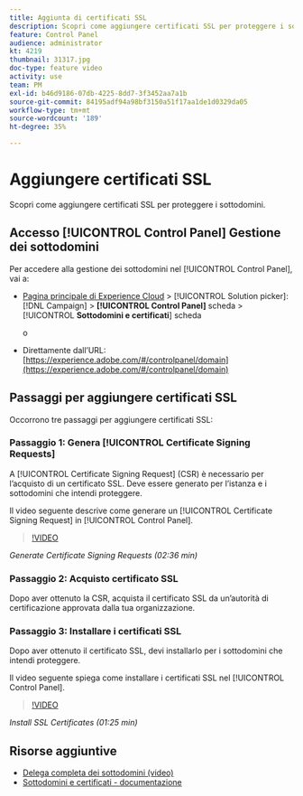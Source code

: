 ```yaml
---
title: Aggiunta di certificati SSL
description: Scopri come aggiungere certificati SSL per proteggere i sottodomini.
feature: Control Panel
audience: administrator
kt: 4219
thumbnail: 31317.jpg
doc-type: feature video
activity: use
team: PM
exl-id: b46d9186-07db-4225-8dd7-3f3452aa7a1b
source-git-commit: 84195adf94a98bf3150a51f17aa1de1d0329da05
workflow-type: tm+mt
source-wordcount: '189'
ht-degree: 35%

---
```


# Aggiungere certificati SSL

Scopri come aggiungere certificati SSL per proteggere i sottodomini.

## Accesso [!UICONTROL Control Panel] Gestione dei sottodomini

Per accedere alla gestione dei sottodomini nel [!UICONTROL Control Panel], vai a:

* [Pagina principale di Experience Cloud](https://experience.adobe.com/#/home) > [!UICONTROL Solution picker]: [!DNL Campaign] > **[!UICONTROL Control Panel]** scheda > [!UICONTROL **Sottodomini e certificati**] scheda

   o
* Direttamente dall’URL: [https://experience.adobe.com/#/controlpanel/domain](https://experience.adobe.com/#/controlpanel/domain)

## Passaggi per aggiungere certificati SSL

Occorrono tre passaggi per aggiungere certificati SSL:

### Passaggio 1: Genera [!UICONTROL Certificate Signing Requests]

A [!UICONTROL Certificate Signing Request] (CSR) è necessario per l’acquisto di un certificato SSL. Deve essere generato per l’istanza e i sottodomini che intendi proteggere.

Il video seguente descrive come generare un [!UICONTROL Certificate Signing Request] in [!UICONTROL Control Panel].

>[!VIDEO](https://video.tv.adobe.com/v/31317?quality=12)

*Generate Certificate Signing Requests (02:36 min)*

### Passaggio 2: Acquisto certificato SSL

Dopo aver ottenuto la CSR, acquista il certificato SSL da un’autorità di certificazione approvata dalla tua organizzazione.

### Passaggio 3: Installare i certificati SSL

Dopo aver ottenuto il certificato SSL, devi installarlo per i sottodomini che intendi proteggere.

Il video seguente spiega come installare i certificati SSL nel [!UICONTROL Control Panel].

>[!VIDEO](https://video.tv.adobe.com/v/31166?quality=12)

*Install SSL Certificates (01:25 min)*

## Risorse aggiuntive

* [Delega completa dei sottodomini (video)](./subdomain-delegation.md)
* [Sottodomini e certificati - documentazione](https://experienceleague.adobe.com/docs/control-panel/using/subdomains-and-certificates/renewing-subdomain-certificate.html?lang=en)

